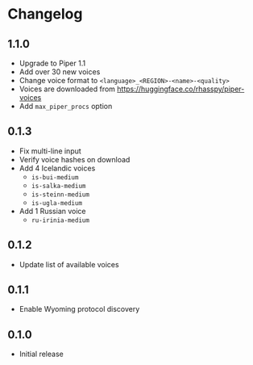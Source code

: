 # Changelog

## 1.1.0

- Upgrade to Piper 1.1
- Add over 30 new voices
- Change voice format to `<language>_<REGION>-<name>-<quality>`
- Voices are downloaded from https://huggingface.co/rhasspy/piper-voices
- Add `max_piper_procs` option

## 0.1.3

- Fix multi-line input
- Verify voice hashes on download
- Add 4 Icelandic voices
    - `is-bui-medium`
    - `is-salka-medium`
    - `is-steinn-medium`
    - `is-ugla-medium`
- Add 1 Russian voice
    - `ru-irinia-medium`

## 0.1.2

- Update list of available voices

## 0.1.1

- Enable Wyoming protocol discovery

## 0.1.0

- Initial release
